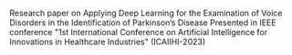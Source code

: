 Research paper on Applying Deep Learning for the Examination of Voice Disorders in the Identification of Parkinson’s Disease
Presented in IEEE conference "1st  International Conference on Artificial Intelligence for Innovations in Healthcare Industries" (ICAIIHI-2023)
